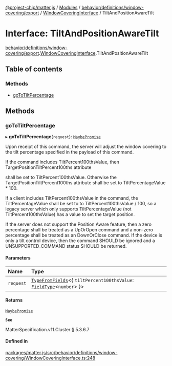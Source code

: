 [@project-chip/matter.js](../README.md) / [Modules](../modules.md) / [behavior/definitions/window-covering/export](../modules/behavior_definitions_window_covering_export.md) / [WindowCoveringInterface](../modules/behavior_definitions_window_covering_export.WindowCoveringInterface.md) / TiltAndPositionAwareTilt

# Interface: TiltAndPositionAwareTilt

[behavior/definitions/window-covering/export](../modules/behavior_definitions_window_covering_export.md).[WindowCoveringInterface](../modules/behavior_definitions_window_covering_export.WindowCoveringInterface.md).TiltAndPositionAwareTilt

## Table of contents

### Methods

- [goToTiltPercentage](behavior_definitions_window_covering_export.WindowCoveringInterface.TiltAndPositionAwareTilt.md#gototiltpercentage)

## Methods

### goToTiltPercentage

▸ **goToTiltPercentage**(`request`): [`MaybePromise`](../modules/util_export.md#maybepromise)

Upon receipt of this command, the server will adjust the window covering to the tilt percentage specified in
the payload of this command.

If the command includes TiltPercent100thsValue, then TargetPositionTiltPercent100ths attribute

shall be set to TiltPercent100thsValue. Otherwise the TargetPositionTiltPercent100ths attribute shall be set
to TiltPercentageValue * 100.

If a client includes TiltPercent100thsValue in the command, the TiltPercentageValue shall be set to to
TiltPercent100thsValue / 100, so a legacy server which only supports TiltPercentageValue (not
TiltPercent100thsValue) has a value to set the target position.

If the server does not support the Position Aware feature, then a zero percentage shall be treated as a
UpOrOpen command and a non-zero percentage shall be treated as an DownOrClose command. If the device is only
a tilt control device, then the command SHOULD be ignored and a UNSUPPORTED_COMMAND status SHOULD be
returned.

#### Parameters

| Name | Type |
| :------ | :------ |
| `request` | [`TypeFromFields`](../modules/tlv_export.md#typefromfields)\<\{ `tiltPercent100thsValue`: [`FieldType`](tlv_export.FieldType.md)\<`number`\>  }\> |

#### Returns

[`MaybePromise`](../modules/util_export.md#maybepromise)

**`See`**

MatterSpecification.v11.Cluster § 5.3.6.7

#### Defined in

[packages/matter.js/src/behavior/definitions/window-covering/WindowCoveringInterface.ts:248](https://github.com/project-chip/matter.js/blob/2d9f2165d2672864fda3496a6d0d5f93597f82c6/packages/matter.js/src/behavior/definitions/window-covering/WindowCoveringInterface.ts#L248)
